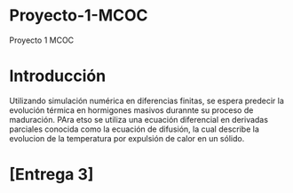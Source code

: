# Proyecto-1-MCOC
Proyecto 1 MCOC

# Introducción
Utilizando simulación numérica en diferencias finitas, se espera predecir la evolución térmica en hormigones masivos durannte su proceso de maduración.
PAra etso se utiliza una ecuación diferencial en derivadas parciales conocida como la ecuación de difusión, la cual describe la evolucion de la temperatura por expulsión de calor en un sólido.

# [Entrega 3]
